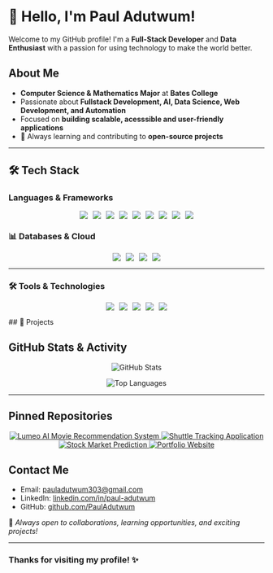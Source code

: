 # 👋 Hello, I'm Paul Adutwum!   

Welcome to my GitHub profile! I'm a **Full-Stack Developer** and **Data Enthusiast** with a passion for using technology to make the world better. 

##  About Me  
-  **Computer Science & Mathematics Major** at **Bates College**  
-  Passionate about **Fullstack Development, AI, Data Science, Web Development, and Automation**  
-  Focused on **building scalable, acesssible and user-friendly applications**  
- 🚀 Always learning and contributing to **open-source projects**  

---

## 🛠️ Tech Stack  

###  Languages & Frameworks  
<p align="center">
  <div style="display: flex; flex-wrap: wrap; justify-content: center; gap: 10px;">
    <img src="https://img.shields.io/badge/HTML5-E34F26?style=for-the-badge&logo=html5&logoColor=white"/>
    <img src="https://img.shields.io/badge/CSS3-1572B6?style=for-the-badge&logo=css3&logoColor=white"/>
    <img src="https://img.shields.io/badge/JavaScript-F7DF1E?style=for-the-badge&logo=javascript&logoColor=black"/>
    <img src="https://img.shields.io/badge/TypeScript-007ACC?style=for-the-badge&logo=typescript&logoColor=white"/>
    <img src="https://img.shields.io/badge/Python-3776AB?style=for-the-badge&logo=python&logoColor=white"/>
    <img src="https://img.shields.io/badge/Java-ED8B00?style=for-the-badge&logo=java&logoColor=white"/>
    <img src="https://img.shields.io/badge/Node.js-43853D?style=for-the-badge&logo=node.js&logoColor=white"/>
    <img src="https://img.shields.io/badge/React-20232A?style=for-the-badge&logo=react&logoColor=61DAFB"/>
    <img src="https://img.shields.io/badge/Next.js-000000?style=for-the-badge&logo=next.js&logoColor=white"/>
  </div>
</p>

### 📊 Databases & Cloud  
<p align="center">
  <div style="display: flex; flex-wrap: wrap; justify-content: center; gap: 10px;">
    <img src="https://img.shields.io/badge/PostgreSQL-336791?style=for-the-badge&logo=postgresql&logoColor=white"/>
    <img src="https://img.shields.io/badge/MongoDB-47A248?style=for-the-badge&logo=mongodb&logoColor=white"/>
    <img src="https://img.shields.io/badge/Firebase-FFCA28?style=for-the-badge&logo=firebase&logoColor=black"/>
    <img src="https://img.shields.io/badge/MySQL-4479A1?style=for-the-badge&logo=mysql&logoColor=white"/>
  </div>
</p>

---

### 🛠️ Tools & Technologies  
<p align="center">
  <div style="display: flex; flex-wrap: wrap; justify-content: center; gap: 10px;">
    <img src="https://img.shields.io/badge/GitHub-181717?style=for-the-badge&logo=github&logoColor=white"/>
    <img src="https://img.shields.io/badge/Git-F05032?style=for-the-badge&logo=git&logoColor=white"/>
    <img src="https://img.shields.io/badge/Jira-0052CC?style=for-the-badge&logo=jira&logoColor=white"/>
    <img src="https://img.shields.io/badge/Vercel-000000?style=for-the-badge&logo=vercel&logoColor=white"/>
    <img src="https://img.shields.io/badge/Heroku-430098?style=for-the-badge&logo=heroku&logoColor=white"/>
  </div>
</p>
## 🌟  Projects  


##  GitHub Stats & Activity  
<p align="center">  
  <img src="https://github-readme-stats.vercel.app/api?username=PaulAdutwum&show_icons=true&theme=radical" alt="GitHub Stats" />  
</p>  

<p align="center">  
  <img src="https://github-readme-stats.vercel.app/api/top-langs/?username=PaulAdutwum&layout=compact&theme=radical" alt="Top Languages" />  
</p>  

---


##  Pinned Repositories  

<p align="center">  
  <a href="https://github.com/PaulAdutwum/Lumeo">  
    <img src="https://github-readme-stats.vercel.app/api/pin/?username=PaulAdutwum&repo=Lumeo&theme=radical" alt="Lumeo AI Movie Recommendation System" />  
  </a>  
  <a href="https://github.com/PaulAdutwum/Bobcat-Express-Shuttle">  
    <img src="https://github-readme-stats.vercel.app/api/pin/?username=PaulAdutwum&repo=Bobcat-Express-Shuttle&theme=radical" alt="Shuttle Tracking Application" />  
  </a>  
  <a href="https://github.com/PaulAdutwum/Stocks-Prediction-Project">  
    <img src="https://github-readme-stats.vercel.app/api/pin/?username=PaulAdutwum&repo=Stocks-Prediction-Project&theme=radical" alt="Stock Market Prediction" />  
 </a>  
  <a href="https://github.com/PaulAdutwum/Pauls-Portfolio">  
    <img src="https://github-readme-stats.vercel.app/api/pin/?username=PaulAdutwum&repo=Pauls-Portfolio&theme=radical" alt="Portfolio Website" />  
 </a>  
</p>  


##  Contact Me  
-  Email: pauladutwum303@gmail.com  
-  LinkedIn: [linkedin.com/in/paul-adutwum](https://linkedin.com/in/paul-adutwum)  
- GitHub: [github.com/PaulAdutwum](https://github.com/PaulAdutwum)  

🚀 _Always open to collaborations, learning opportunities, and exciting projects!_  

---

### Thanks for visiting my profile! ✨  
